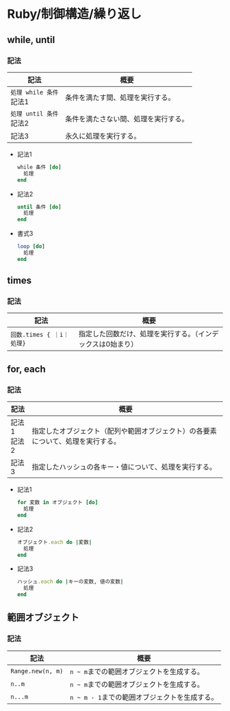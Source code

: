 # Ruby/制御構造/繰り返し

## while, until

### 記法

| 記法                         | 概要                                 |
| ---------------------------- | ------------------------------------ |
| `処理 while 条件`<br />記法1 | 条件を満たす間、処理を実行する。     |
| `処理 until 条件`<br />記法2 | 条件を満たさない間、処理を実行する。 |
| 記法3                        | 永久に処理を実行する。               |

- 記法1

  ```ruby
  while 条件 [do]
    処理
  end
  ```

- 記法2

  ```ruby
  until 条件 [do]
    処理
  end
  ```

- 書式3

  ```ruby
  loop [do]
    処理
  end
  ```

## times

### 記法

| 記法                       | 概要                                                        |
| -------------------------- | ----------------------------------------------------------- |
| `回数.times { ｜i｜ 処理}` | 指定した回数だけ、処理を実行する。（インデックスは0始まり） |

## for, each

### 記法

| 記法             | 概要                                                         |
| ---------------- | ------------------------------------------------------------ |
| 記法1<br />記法2 | 指定したオブジェクト（配列や範囲オブジェクト）の各要素について、処理を実行する。 |
| 記法3            | 指定したハッシュの各キー・値について、処理を実行する。       |

- 記法1

  ```ruby
  for 変数 in オブジェクト [do]
    処理
  end
  ```

- 記法2

  ```ruby
  オブジェクト.each do |変数|
    処理
  end
  ```

- 記法3

  ```ruby
  ハッシュ.each do |キーの変数, 値の変数|
    処理
  end
  ```

## 範囲オブジェクト

### 記法

| 記法              | 概要                                          |
| ----------------- | --------------------------------------------- |
| `Range.new(n, m)` | `n ~ m`までの範囲オブジェクトを生成する。     |
| `n..m`            | `n ~ m`までの範囲オブジェクトを生成する。     |
| `n...m`           | `n ~ m - 1`までの範囲オブジェクトを生成する。 |
